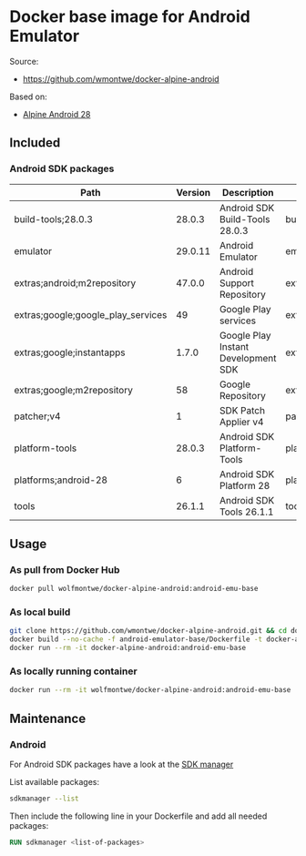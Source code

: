 # Docker base image for Android Emulator

Source:

- https://github.com/wmontwe/docker-alpine-android

Based on:

- [Alpine Android 28](https://cloud.docker.com/repository/docker/wolfmontwe/docker-alpine-android)

## Included

### Android SDK packages

  Path                               | Version | Description                         | Location                           
  -------                            | ------- | -------                             | -------                            
  build-tools;28.0.3                 | 28.0.3  | Android SDK Build-Tools 28.0.3      | build-tools/28.0.3/                
  emulator                           | 29.0.11 | Android Emulator                    | emulator/                          
  extras;android;m2repository        | 47.0.0  | Android Support Repository          | extras/android/m2repository/       
  extras;google;google_play_services | 49      | Google Play services                | extras/google/google_play_services/
  extras;google;instantapps          | 1.7.0   | Google Play Instant Development SDK | extras/google/instantapps/         
  extras;google;m2repository         | 58      | Google Repository                   | extras/google/m2repository/        
  patcher;v4                         | 1       | SDK Patch Applier v4                | patcher/v4/                        
  platform-tools                     | 28.0.3  | Android SDK Platform-Tools          | platform-tools/                    
  platforms;android-28               | 6       | Android SDK Platform 28             | platforms/android-28/              
  tools                              | 26.1.1  | Android SDK Tools 26.1.1            | tools/

## Usage

### As pull from Docker Hub

```bash
docker pull wolfmontwe/docker-alpine-android:android-emu-base
```

### As local build

```bash
git clone https://github.com/wmontwe/docker-alpine-android.git && cd docker-alpine-android
docker build --no-cache -f android-emulator-base/Dockerfile -t docker-alpine-android:android-emu-base .
docker run --rm -it docker-alpine-android:android-emu-base
```

### As locally running container

```bash
docker run --rm -it wolfmontwe/docker-alpine-android:android-emu-base
```

## Maintenance

### Android

For Android SDK packages have a look at the [SDK manager](https://developer.android.com/studio/command-line/sdkmanager)

List available packages:

```bash
sdkmanager --list
```

Then include the following line in your Dockerfile and add all needed packages:

```dockerfile
RUN sdkmanager <list-of-packages>
```

